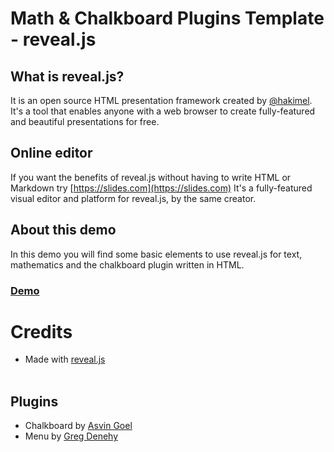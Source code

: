 # Math & Chalkboard Plugins Template - reveal.js

## What is reveal.js?

It is an open source HTML presentation framework created by [@hakimel](https://github.com/hakimel/). It's a tool that enables anyone with a web browser to create fully-featured and beautiful presentations for free.

## Online editor
If you want the benefits of reveal.js without having to write HTML or Markdown try [https://slides.com](https://slides.com) It's a fully-featured visual editor and platform for reveal.js, by the same creator.

## About this demo
In this demo you will find some basic elements to use reveal.js for text, mathematics and the chalkboard plugin written in HTML.

### [Demo](https://jcponce.github.io/revealjs-template/demo.html)


# Credits

* Made with <a href="https://revealjs.com/" target="_blank">reveal.js</a><br /><br />

## Plugins

* Chalkboard by [Asvin Goel](https://github.com/rajgoel/reveal.js-plugins)
* Menu by [Greg Denehy](https://github.com/denehyg/reveal.js-menu)
